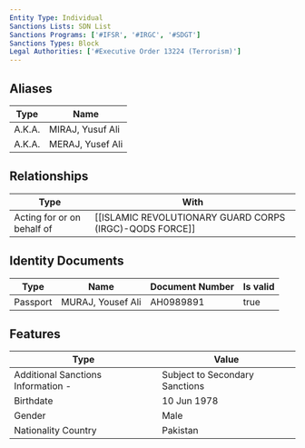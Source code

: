 ```yaml
---
Entity Type: Individual
Sanctions Lists: SDN List
Sanctions Programs: ['#IFSR', '#IRGC', '#SDGT']
Sanctions Types: Block
Legal Authorities: ['#Executive Order 13224 (Terrorism)']
---
```


## Aliases
| Type  | Name      | 
|-------|-----------|
| A.K.A. | MIRAJ, Yusuf Ali |
| A.K.A. | MERAJ, Yusef Ali |

## Relationships
| Type  | With      | 
|-------|-----------|
| Acting for or on behalf of | [[ISLAMIC REVOLUTIONARY GUARD CORPS (IRGC)-QODS FORCE]] |

## Identity Documents
| Type  | Name      | Document Number | Is valid |
|-------|-----------|-----------------|----------|
| Passport | MURAJ, Yousef Ali | AH0989891 | true |

## Features
| Type  | Value      |
|-------|------------|
| Additional Sanctions Information - | Subject to Secondary Sanctions |
| Birthdate | 10 Jun 1978 |
| Gender | Male |
| Nationality Country | Pakistan |
